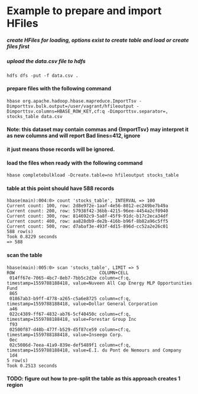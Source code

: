 # Example to prepare and import HFiles

##### create HFiles for loading, options exist to create table and load or create files first
##### upload the data.csv file to hdfs

`hdfs dfs -put -f data.csv .`

#### prepare files with the following command

`hbase org.apache.hadoop.hbase.mapreduce.ImportTsv -Dimporttsv.bulk.output=/user/vagrant/hfileoutput -Dimporttsv.columns=HBASE_ROW_KEY,cf:q -Dimporttsv.separator=, stocks_table data.csv`

#### Note: this dataset may contain commas and {ImportTsv} may interpret it as new columns and will report Bad lines=412, ignore
#### it just means those records will be ignored.

#### load the files when ready with the following command

`hbase completebulkload -Dcreate.table=no hfileoutput stocks_table`

#### table at this point should have 588 records

```
hbase(main):004:0> count 'stocks_table', INTERVAL => 100
Current count: 100, row: 2d8e972e-1aaf-4e56-8012-ec249be7b49a
Current count: 200, row: 57938f42-36bb-4215-96ee-4454a2cf0940
Current count: 300, row: 814692c9-5a8f-45f9-91dc-b17c2eca34df
Current count: 400, row: aa828db9-de2b-416b-b96f-8b82a96c5ff5
Current count: 500, row: d7abaf3e-493f-4d15-896d-cc52a2e26c01
588 row(s)
Took 0.8229 seconds
=> 588
```

#### scan the table

```
hbase(main):005:0> scan 'stocks_table', LIMIT => 5
ROW                                COLUMN+CELL
 014ff67e-7065-4bc7-8eb7-7bb5c2d2e column=cf:q, timestamp=1559788188418, value=Nuveen All Cap Energy MLP Opportunities Fund
 865
 01867ab3-b9ff-4778-a265-c5a6e8725 column=cf:q, timestamp=1559788188418, value=Dollar General Corporation
 a46
 022c4389-ff67-4832-ab76-5cf40450c column=cf:q, timestamp=1559788188418, value=Forestar Group Inc
 f93
 02500f87-d48b-477f-b529-d5f87ce59 column=cf:q, timestamp=1559788188418, value=Inseego Corp.
 0ec
 02c5086d-7eea-41a9-839e-def5489f1 column=cf:q, timestamp=1559788188418, value=E.I. du Pont de Nemours and Company
 1d4
5 row(s)
Took 0.2513 seconds
```
#### TODO: figure out how to pre-split the table as this approach creates 1 region
